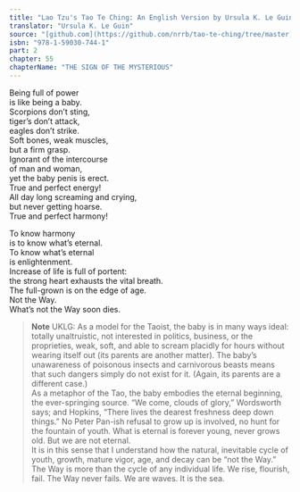 ```yaml
---
title: "Lao Tzu's Tao Te Ching: An English Version by Ursula K. Le Guin"
translator: "Ursula K. Le Guin"
source: "[github.com](https://github.com/nrrb/tao-te-ching/tree/master)"
isbn: "978-1-59030-744-1"
part: 2
chapter: 55
chapterName: "THE SIGN OF THE MYSTERIOUS"
---
```

Being full of power  
is like being a baby.  
Scorpions don’t sting,  
tiger’s don’t attack,  
eagles don’t strike.  
Soft bones, weak muscles,  
but a firm grasp.  
Ignorant of the intercourse  
of man and woman,  
yet the baby penis is erect.  
True and perfect energy!  
All day long screaming and crying,  
but never getting hoarse.  
True and perfect harmony!  

To know harmony  
is to know what’s eternal.  
To know what’s eternal  
is enlightenment.  
Increase of life is full of portent:  
the strong heart exhausts the vital breath.  
The full-grown is on the edge of age.  
Not the Way.  
What’s not the Way soon dies.  


> **Note** UKLG: As a model for the Taoist, the baby is in many ways ideal: totally unaltruistic, not interested in politics, business, or the proprieties, weak, soft, and able to scream placidly for hours without wearing itself out (its parents are another matter). The baby’s unawareness of poisonous insects and carnivorous beasts means that such dangers simply do not exist for it. (Again, its parents are a different case.)  
    As a metaphor of the Tao, the baby embodies the eternal beginning, the ever-springing source. “We come, clouds of glory,” Wordsworth says; and Hopkins, “There lives the dearest freshness deep down things.” No Peter Pan-ish refusal to grow up is involved, no hunt for the fountain of youth. What is eternal is forever young, never grows old. But we are not eternal.  
    It is in this sense that I understand how the natural, inevitable cycle of youth, growth, mature vigor, age, and decay can be “not the Way.” The Way is more than the cycle of any individual life. We rise, flourish, fail. The Way never fails. We are waves. It is the sea.
